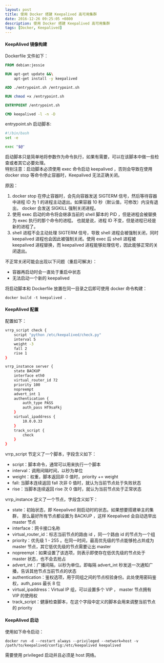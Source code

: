```yaml
---
layout: post
title: 使用 Docker 搭建 Keepalived 高可用集群
date: 2016-12-26 09:25:05 +0800
description: 使用 Docker 搭建 Keepalived 高可用集群
tags: [Docker, Keepalived]
---
```


#### KeepAlived 镜像构建
Dockerfile 文件如下：
```Dockerfile
FROM debian:jessie

RUN apt-get update &&\
    apt-get install -y keepalived

ADD ./entrypoint.sh /entrypoint.sh

RUN chmod +x /entrypoint.sh

ENTRYPOINT /entrypoint.sh

CMD keepalived -l -n -D

```

entrypoint.sh 启动脚本:
```bash
#!/bin/bash
set -e

exec "$@"
```
启动脚本只是简单地将参数作为命令执行，如果有需要，可以在该脚本中做一些检查或者其它必要处理。  
特别注意：启动脚本必须使用 exec 命令启动 keepalived ，否则会导致在使用 docker stop 等命令停止容器时，Keepalived 无法正确关闭。  

原因：  
1. docker stop 在停止容器时，会先向容器发送 SIGTERM 信号，然后等待容器中进程 ID 为 1 的进程主动退出。如果容器 10 秒（默认值，可修改）内没有退出，
 docker 会发送 SIGKILL 强制关闭进程。  
2. 使用 exec 启动的命令将会继承当前的 shell 脚本的 PID ，但是进程会被替换为 exec 执行的那个命令的进程。 也就是说，进程 ID 不变，但是进程已经是新的进程了。  
3. shell 进程不会主动处理 SIGTERM 信号，导致 shell 进程会被强制关闭，同时 keepalived 进程也会因此被强制关闭。使用 exec 后 shell 进程被 keepalived 
 进程替换，而 keepalived 进程能够处理信号，因此能够正常的关闭退出。

 不正常关闭可能会出现以下问题（重启可解决）：
 * 容器再启动时会一直处于重启中状态
 * 无法启动一个新的 keepalived


将启动脚本和 Dockerfile 放置在同一目录之后即可使用 docker 命令构建：
```
docker build -t keepalived .
```

#### KeepAlived 配置
配置如下：
```bash
vrrp_script check {
    script "python /etc/keepalived/check.py" 
    interval 5
    weight -3
    fall 2  
    rise 1
}

vrrp_instance server {
    state BACKUP
    interface eth0
    virtual_router_id 72
    priority 100
    nopreempt
    advert_int 1
    authentication {
        auth_type PASS
        auth_pass Hf9saFkj
    }
    virtual_ipaddress {
        10.0.0.33
    }
    track_script {
        check
    }
}
```
vrrp\_script 节定义了一个脚本，字段含义如下：
* script：脚本命令，通常可以用来执行一个脚本
* interval：调用间隔时间，以秒为单位
* weight：权重，脚本返回非 0 值时，priority += weight
* fall: 当脚本连续返回 fall 次非 0 值时，就认为当前节点处于失败状态
* rise：当脚本连续返回 rise 次 0 值时，就认为当前节点处于正常状态

vrrp\_instance 定义了一个节点，字段含义如下：
* state：初始状态，即 Keepalived 刚启动时的状态。如果想要搭建单主的集群，
 那么最好所有节点都设置为 BACKUP ，这样 Keepalived 会自动选举出 master 节点
* interface：网卡接口名称
* virtual\_router\_id：标志当前节点的路由 id ，同一个路由 id 的节点为一个组
* priority：优先级 1 - 255 。在同一时间，最高优先级的节点能够抢占并成为 master 节点，其它低优先级的节点需要让出 master
* nopreempt：如果设置了该选项，则表示即使存在低优先级的节点处于 master 状态，也不会去抢占
* advert\_int：广播间隔，以秒为单位。即每隔 advert\_int 秒发送一次通知广播，告诉其他节点当前节点的状态
* authentication：鉴权选项，用于同组之间的节点校验身份。此处使用密码鉴权，auth\_pass 最长 8 位
* virtual\_ipaddress：Virtual IP 组，可以设置多个 VIP ， master 节点拥有 VIP 的使用权
* track\_script：健康检查脚本，在这个字段中定义的脚本会用来调整当前节点的 priority

#### KeepAlived 启动
使用如下命令启动：
```
docker run -d --restart always --privileged --network=host -v /path/to/keepalived/config:/etc/keepalived keepalived
```
需要使用 privileged 启动并且必须是 host 网络。
